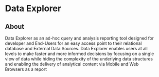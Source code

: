 
# Data Explorer

## About
Data Explorer as an ad-hoc query and analysis reporting tool designed for developer and End-Users for an easy access point to their relational database and External Data Sources. Data Explorer enables users at all levels to make faster and more informed decisions by focusing on a single view of data while hiding the complexity of the underlying data structures and enabling the delivery of analytical content via Mobile and Web Browsers as a report